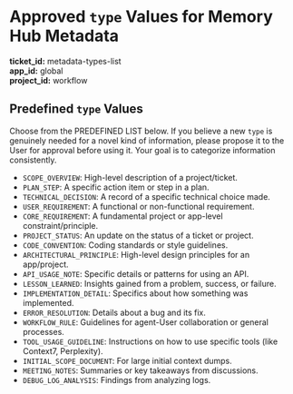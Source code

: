 # Approved `type` Values for Memory Hub Metadata
**ticket_id:** metadata-types-list  
**app_id:** global  
**project_id:** workflow

## Predefined `type` Values

Choose from the PREDEFINED LIST below. If you believe a new `type` is genuinely needed for a novel kind of information, please propose it to the User for approval before using it. Your goal is to categorize information consistently.

- `SCOPE_OVERVIEW`: High-level description of a project/ticket.
- `PLAN_STEP`: A specific action item or step in a plan.
- `TECHNICAL_DECISION`: A record of a specific technical choice made.
- `USER_REQUIREMENT`: A functional or non-functional requirement.
- `CORE_REQUIREMENT`: A fundamental project or app-level constraint/principle.
- `PROJECT_STATUS`: An update on the status of a ticket or project.
- `CODE_CONVENTION`: Coding standards or style guidelines.
- `ARCHITECTURAL_PRINCIPLE`: High-level design principles for an app/project.
- `API_USAGE_NOTE`: Specific details or patterns for using an API.
- `LESSON_LEARNED`: Insights gained from a problem, success, or failure.
- `IMPLEMENTATION_DETAIL`: Specifics about how something was implemented.
- `ERROR_RESOLUTION`: Details about a bug and its fix.
- `WORKFLOW_RULE`: Guidelines for agent-User collaboration or general processes.
- `TOOL_USAGE_GUIDELINE`: Instructions on how to use specific tools (like Context7, Perplexity).
- `INITIAL_SCOPE_DOCUMENT`: For large initial context dumps.
- `MEETING_NOTES`: Summaries or key takeaways from discussions.
- `DEBUG_LOG_ANALYSIS`: Findings from analyzing logs. 